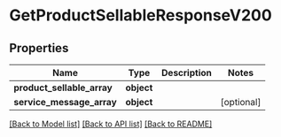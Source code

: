 # GetProductSellableResponseV200

## Properties
Name | Type | Description | Notes
------------ | ------------- | ------------- | -------------
**product_sellable_array** | **object** |  | 
**service_message_array** | **object** |  | [optional] 

[[Back to Model list]](../README.md#documentation-for-models) [[Back to API list]](../README.md#documentation-for-api-endpoints) [[Back to README]](../README.md)

